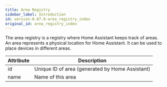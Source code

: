 ```yaml
---
title: Area Registry
sidebar_label: Introduction
id: version-0.87.0-area_registry_index
original_id: area_registry_index
---
```


The area registry is a registry where Home Assistant keeps track of areas. An area represents a physical location for Home Assistant. It can be used to place devices in different areas.

| Attribute | Description |
| --------- | ----------- |
| id | Unique ID of area (generated by Home Assistant)
| name | Name of this area
